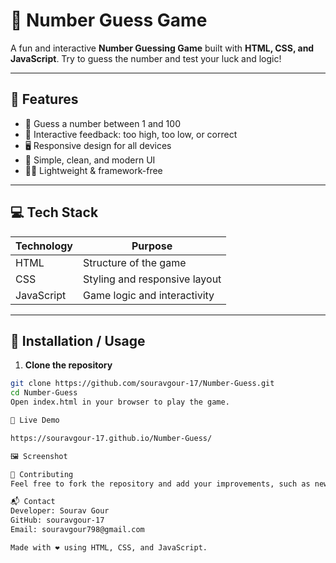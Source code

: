 # 🎯 Number Guess Game

A fun and interactive **Number Guessing Game** built with **HTML, CSS, and JavaScript**. Try to guess the number and test your luck and logic!  

---

## 🌟 Features

- 🔢 Guess a number between 1 and 100  
- 🎉 Interactive feedback: too high, too low, or correct  
- 🖥️ Responsive design for all devices  
- 🎨 Simple, clean, and modern UI  
- 🏃‍♂️ Lightweight & framework-free  

---

## 💻 Tech Stack

| Technology | Purpose |
|------------|---------|
| HTML       | Structure of the game |
| CSS        | Styling and responsive layout |
| JavaScript | Game logic and interactivity |

---

## 📂 Installation / Usage

1. **Clone the repository**  

```bash
git clone https://github.com/souravgour-17/Number-Guess.git
cd Number-Guess
Open index.html in your browser to play the game.

🚀 Live Demo

https://souravgour-17.github.io/Number-Guess/

🖼️ Screenshot

🤝 Contributing
Feel free to fork the repository and add your improvements, such as new features, animations, or enhanced UI.

📬 Contact
Developer: Sourav Gour
GitHub: souravgour-17
Email: souravgour798@gmail.com

Made with ❤️ using HTML, CSS, and JavaScript.